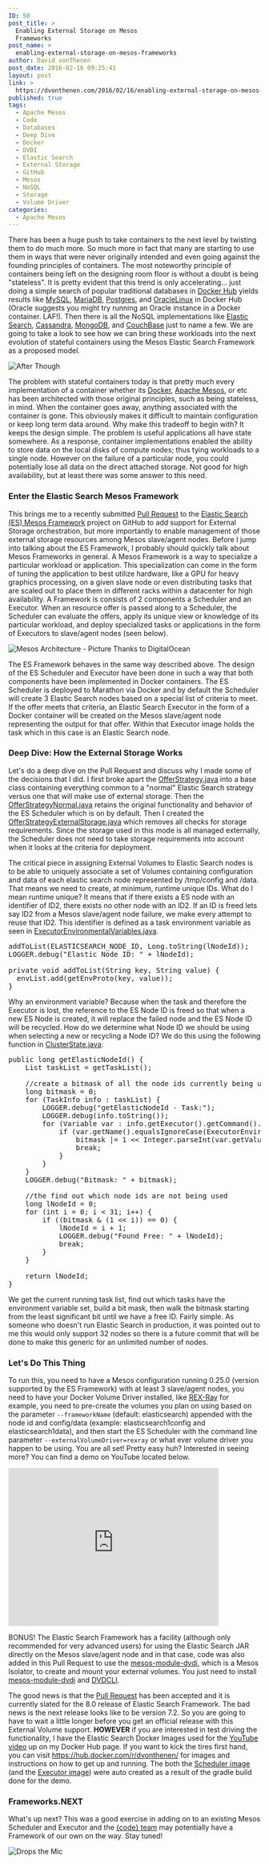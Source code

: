 ```yaml
---
ID: 50
post_title: >
  Enabling External Storage on Mesos
  Frameworks
post_name: >
  enabling-external-storage-on-mesos-frameworks
author: David vonThenen
post_date: 2016-02-16 09:25:41
layout: post
link: >
  https://dvonthenen.com/2016/02/16/enabling-external-storage-on-mesos-frameworks/
published: true
tags:
  - Apache Mesos
  - Code
  - Databases
  - Deep Dive
  - Docker
  - DVDI
  - Elastic Search
  - External Storage
  - GitHub
  - Mesos
  - NoSQL
  - Storage
  - Volume Driver
categories:
  - Apache Mesos
---
```

<p>There has been a huge push to take containers to the next level by twisting them to do much more. So much more in fact that many are starting to use them in ways that were never originally intended and even going against the founding principles of containers. The most noteworthy principle of containers being left on the designing room floor is without a doubt is being "stateless". It is pretty evident that this trend is only accelerating... just doing a simple search of popular traditional databases in <a href="https://hub.docker.com/">Docker Hub</a> yields results like <a href="https://hub.docker.com/_/mysql/">MySQL</a>, <a href="https://hub.docker.com/_/mariadb/">MariaDB</a>, <a href="https://hub.docker.com/_/postgres/">Postgres</a>, and <a href="https://hub.docker.com/_/oraclelinux/">OracleLinux</a> in Docker Hub (Oracle suggests you might try running an Oracle instance in a Docker container. LAF!). Then there is all the NoSQL implementations like <a href="https://hub.docker.com/_/elasticsearch/">Elastic Search</a>, <a href="https://hub.docker.com/_/cassandra/">Cassandra</a>, <a href="https://hub.docker.com/_/mongo/">MongoDB</a>, and <a href="https://hub.docker.com/_/couchbase/">CouchBase</a> just to name a few. We are going to take a look to see how we can bring these workloads into the next evolution of stateful containers using the Mesos Elastic Search Framework as a proposed model.</p>

<p><img src="https://raw.githubusercontent.com/dvonthenen/blog/master/images/afterthought.jpg" alt="After Though" /></p>

<p>The problem with stateful containers today is that pretty much every implementation of a container whether its <a href="http://www.docker.com/">Docker</a>, <a href="http://mesos.apache.org/">Apache Mesos</a>, or etc has been architected with those original principles, such as being stateless, in mind. When the container goes away, anything associated with the container is gone. This obviously makes it difficult to maintain configuration or keep long term data around. Why make this tradeoff to begin with? It keeps the design simple. The problem is useful applications all have state somewhere. As a response, container implementations enabled the ability to store data on the local disks of compute nodes; thus tying workloads to a single node. However on the failure of a particular node, you could potentially lose all data on the direct attached storage. Not good for high availability, but at least there was some answer to this need.</p>

<h3>Enter the Elastic Search Mesos Framework</h3>

<p>This brings me to a recently submitted <a href="https://github.com/mesos/elasticsearch/pull/489">Pull Request</a> to the <a href="https://github.com/mesos/elasticsearch">Elastic Search (ES) Mesos Framework</a> project on GitHub to add support for External Storage orchestration, but more importantly to enable management of those external storage resources among Mesos slave/agent nodes. Before I jump into talking about the ES Framework, I probably should quickly talk about Mesos Frameworks in general. A Mesos Framework is a way to specialize a particular workload or application. This specialization can come in the form of tuning the application to best utilize hardware, like a GPU for heavy graphics processing, on a given slave node or even distributing tasks that are scaled out to place them in different racks within a datacenter for high availability. A Framework is consists of 2 components a Scheduler and an Executor. When an resource offer is passed along to a Scheduler, the Scheduler can evaluate the offers, apply its unique view or knowledge of its particular workload, and deploy specialized tasks or applications in the form of Executors to slave/agent nodes (seen below).</p>

<p><img src="https://raw.githubusercontent.com/dvonthenen/blog/master/images/mesos_architecture.png" alt="Mesos Architecture - Picture Thanks to DigitalOcean" /></p>

<p>The ES Framework behaves in the same way described above. The design of the ES Scheduler and Executor have been done in such a way that both components have been implemented in Docker containers. The ES Scheduler is deployed to Marathon via Docker and by default the Scheduler will create 3 Elastic Search nodes based on a special list of criteria to meet. If the offer meets that criteria, an Elastic Search Executor in the form of a Docker container will be created on the Mesos slave/agent node representing the output for that offer. Within that Executor image holds the task which in this case is an Elastic Search node.</p>

<h3>Deep Dive: How the External Storage Works</h3>

<p>Let's do a deep dive on the Pull Request and discuss why I made some of the decisions that I did. I first broke apart the <a href="https://github.com/dvonthenen/elasticsearch/blob/feature/externalvolumesupport/scheduler/src/main/java/org/apache/mesos/elasticsearch/scheduler/OfferStrategy.java">OfferStrategy.java</a> into a base class containing everything common to a "normal" Elastic Search strategy versus one that will make use of external storage. Then the <a href="https://github.com/dvonthenen/elasticsearch/blob/feature/externalvolumesupport/scheduler/src/main/java/org/apache/mesos/elasticsearch/scheduler/OfferStrategyNormal.java">OfferStrategyNormal.java</a> retains the original functionality and behavior of the ES Scheduler which is on by default. Then I created the <a href="https://github.com/dvonthenen/elasticsearch/blob/feature/externalvolumesupport/scheduler/src/main/java/org/apache/mesos/elasticsearch/scheduler/OfferStrategyExternalStorage.java">OfferStrategyExternalStorage.java</a> which removes all checks for storage requirements. Since the storage used in this mode is all managed externally, the Scheduler does not need to take storage requirements into account when it looks at the criteria for deployment.</p>

<p>The critical piece in assigning External Volumes to Elastic Search nodes is to be able to uniquely associate a set of Volumes containing configuration and data of each elastic search node represented by /tmp/config and /data. That means we need to create, at minimum, runtime unique IDs. What do I mean runtime unique? It means that if there exists a ES node with an identifier of ID2, there exists no other node with an ID2. If an ID is freed lets say ID2 from a Mesos slave/agent node failure, we make every attempt to reuse that ID2. This identifier is defined as a task environment variable as seen in <a href="https://github.com/dvonthenen/elasticsearch/blob/feature/externalvolumesupport/scheduler/src/main/java/org/apache/mesos/elasticsearch/scheduler/configuration/ExecutorEnvironmentalVariables.java">ExecutorEnvironmentalVariables.java</a>.</p>

<pre>addToList(ELASTICSEARCH_NODE_ID, Long.toString(lNodeId));
LOGGER.debug("Elastic Node ID: " + lNodeId);

private void addToList(String key, String value) {
  envList.add(getEnvProto(key, value));
}
</pre>

<p>Why an environment variable? Because when the task and therefore the Executor is lost, the reference to the ES Node ID is freed so that when a new ES Node is created, it will replace the failed node and the ES Node ID will be recycled. How do we determine what Node ID we should be using when selecting a new or recycling a Node ID? We do this using the following function in <a href="https://github.com/dvonthenen/elasticsearch/blob/feature/externalvolumesupport/scheduler/src/main/java/org/apache/mesos/elasticsearch/scheduler/state/ClusterState.java">ClusterState.java</a>:</p>

<pre>public long getElasticNodeId() {
    List taskList = getTaskList();

    //create a bitmask of all the node ids currently being used
    long bitmask = 0;
    for (TaskInfo info : taskList) {
        LOGGER.debug("getElasticNodeId - Task:");
        LOGGER.debug(info.toString());
        for (Variable var : info.getExecutor().getCommand().getEnvironment().getVariablesList()) {
            if (var.getName().equalsIgnoreCase(ExecutorEnvironmentalVariables.ELASTICSEARCH_NODE_ID)) {
                bitmask |= 1 &lt;&lt; Integer.parseInt(var.getValue()) - 1;
                break;
            }
        }
    }
    LOGGER.debug("Bitmask: " + bitmask);

    //the find out which node ids are not being used
    long lNodeId = 0;
    for (int i = 0; i &lt; 31; i++) {
        if ((bitmask & (1 &lt;&lt; i)) == 0) {
            lNodeId = i + 1;
            LOGGER.debug("Found Free: " + lNodeId);
            break;
        }
    }

    return lNodeId;
}
</pre>

<p>We get the current running task list, find out which tasks have the environment variable set, build a bit mask, then walk the bitmask starting from the least significant bit until we have a free ID. Fairly simple. As someone who doesn't run Elastic Search in production, it was pointed out to me this would only support 32 nodes so there is a future commit that will be done to make this generic for an unlimited number of nodes.</p>

<h3>Let's Do This Thing</h3>

<p>To run this, you need to have a Mesos configuration running 0.25.0 (version supported by the ES Framework) with at least 3 slave/agent nodes, you need to have your Docker Volume Driver installed, like <a href="https://github.com/emccode/rexray">REX-Ray</a> for example, you need to pre-create the volumes you plan on using based on the parameter <code>--frameworkName</code> (default: elasticsearch) appended with the node id and config/data (example: elasticsearch1config and elasticsearch1data), and then start the ES Scheduler with the command line parameter <code>--externalVolumeDriver=rexray</code> or what ever volume driver you happen to be using. You are all set! Pretty easy huh? Interested in seeing more? You can find a demo on YouTube located below.</p>

<iframe width="420" height="315" src="https://www.youtube.com/embed/0dhlcft9aWc" frameborder="0" allowfullscreen></iframe>

<p>BONUS! The Elastic Search Framework has a facility (although only recommended for very advanced users) for using the Elastic Search JAR directly on the Mesos slave/agent node and in that case, code was also added in this Pull Request to use the <a href="https://github.com/emccode/mesos-module-dvdi">mesos-module-dvdi</a>, which is a Mesos Isolator, to create and mount your external volumes. You just need to install <a href="https://github.com/emccode/mesos-module-dvdi">mesos-module-dvdi</a> and <a href="https://github.com/emccode/dvdcli">DVDCLI</a>.</p>

<p>The good news is that the <a href="https://github.com/mesos/elasticsearch/issues/490">Pull Request</a> has been accepted and it is currently slated for the 8.0 release of Elastic Search Framework. The bad news is the next release looks like to be version 7.2. So you are going to have to wait a little longer before you get an official release with this External Volume support. <strong>HOWEVER</strong> if you are interested in test driving the functionality, I have the Elastic Search Docker Images used for the <a href="https://youtu.be/0dhlcft9aWc">YouTube video</a> up on my Docker Hub page. If you want to kick the tires first hand, you can visit <a href="https://hub.docker.com/r/dvonthenen/">https://hub.docker.com/r/dvonthenen/</a> for images and instructions on how to get up and running. The both the <a href="https://hub.docker.com/r/dvonthenen/elasticsearch-scheduler/">Scheduler image</a> (and the <a href="https://hub.docker.com/r/dvonthenen/elasticsearch-executor/">Executor image</a>) were auto created as a result of the gradle build done for the demo.</p>

<h3>Frameworks.NEXT</h3>

<p>What's up next? This was a good exercise in adding on to an existing Mesos Scheduler and Executor and the <a href="http://emccode.github.io/">{code} team</a> may potentially have a Framework of our own on the way. Stay tuned!</p>

<p><img src="https://raw.githubusercontent.com/dvonthenen/blog/master/images/micdrop.jpg" alt="Drops the Mic" /></p>
